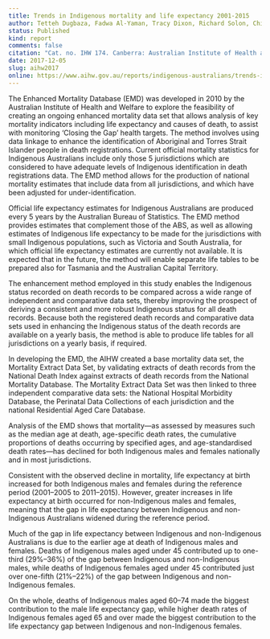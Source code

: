 ```yaml
---
title: Trends in Indigenous mortality and life expectancy 2001-2015
author: Tetteh Dugbaza, Fadwa Al-Yaman, Tracy Dixon, Richard Solon, Ching Choi, Rob Hyndman, Len Smith
status: Published
kind: report
comments: false
citation: "Cat. no. IHW 174. Canberra: Australian Institute of Health and Welfare"
date: 2017-12-05
slug: aihw2017
online: https://www.aihw.gov.au/reports/indigenous-australians/trends-in-indigenous-mortality-and-life-expectancy/contents/table-of-contents
---
```


The Enhanced Mortality Database (EMD) was developed in 2010 by the Australian Institute of Health and Welfare to explore the feasibility of creating an ongoing enhanced mortality data set that allows analysis of key mortality indicators including life expectancy and causes of death, to assist with monitoring ‘Closing the Gap’ health targets. The method involves using data linkage to enhance the identification of Aboriginal and Torres Strait Islander people in death registrations. Current official mortality statistics for Indigenous Australians include only those 5 jurisdictions which are considered to have adequate levels of Indigenous identification in death registrations data. The EMD method allows for the production of national mortality estimates that include data from all jurisdictions, and which have been adjusted for under-identification.

Official life expectancy estimates for Indigenous Australians are produced every 5 years by the Australian Bureau of Statistics. The EMD method provides estimates that complement those of the ABS, as well as allowing estimates of Indigenous life expectancy to be made for the jurisdictions with small Indigenous populations, such as Victoria and South Australia, for which official life expectancy estimates are currently not available. It is expected that in the future, the method will enable separate life tables to be prepared also for Tasmania and the Australian Capital Territory.

The enhancement method employed in this study enables the Indigenous status recorded on death records to be compared across a wide range of independent and comparative data sets, thereby improving the prospect of deriving a consistent and more robust Indigenous status for all death records. Because both the registered death records and comparative data sets used in enhancing the Indigenous status of the death records are available on a yearly basis, the method is able to produce life tables for all jurisdictions on a yearly basis, if required. 

In developing the EMD, the AIHW created a base mortality data set, the Mortality Extract Data Set, by validating extracts of death records from the National Death Index against extracts of death records from the National Mortality Database. The Mortality Extract Data Set was then linked to three independent comparative data sets: the National Hospital
Morbidity Database, the Perinatal Data Collections of each jurisdiction and the national Residential Aged Care Database.

Analysis of the EMD shows that mortality—as assessed by measures such as the median age at death, age-specific death rates, the cumulative proportions of deaths occurring by specified ages, and age-standardised death rates—has declined for both Indigenous males and females nationally and in most jurisdictions. 

Consistent with the observed decline in mortality, life expectancy at birth increased for both Indigenous males and females during the reference period (2001–2005 to 2011–2015). However, greater increases in life expectancy at birth occurred for non-Indigenous males and females, meaning that the gap in life expectancy between Indigenous and non-Indigenous Australians widened during the reference period.

Much of the gap in life expectancy between Indigenous and non-Indigenous Australians is due to the earlier age at death of Indigenous males and females. Deaths of Indigenous males aged under 45 contributed up to one-third (29%–36%) of the gap between Indigenous and non-Indigenous males, while deaths of Indigenous females aged under 45 contributed just over one-fifth (21%–22%) of the gap between Indigenous and non-Indigenous females.

On the whole, deaths of Indigenous males aged 60–74 made the biggest contribution to the male life expectancy gap, while higher death rates of Indigenous females aged 65 and over made the biggest contribution to the life expectancy gap between Indigenous and non-Indigenous females.
